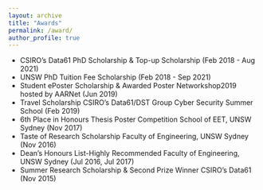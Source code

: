 ```yaml
---
layout: archive
title: "Awards"
permalink: /award/
author_profile: true
---
```


<!-- {% include base_path %}


{% for post in site.portfolio %}
  {% include archive-single.html %}
{% endfor %}
 -->

* CSIRO’s Data61 PhD Scholarship & Top-up Scholarship (Feb 2018 - Aug 2021)
* UNSW PhD Tuition Fee Scholarship (Feb 2018 - Sep 2021)
* Student ePoster Scholarship & Awarded Poster Networkshop2019 hosted by AARNet (Jun 2019)
* Travel Scholarship CSIRO’s Data61/DST Group Cyber Security Summer School  (Feb 2019)
* 6th Place in Honours Thesis Poster Competition School of EET, UNSW Sydney (Nov 2017)
* Taste of Research Scholarship Faculty of Engineering, UNSW Sydney (Nov 2016)
* Dean’s Honours List-Highly Recommended Faculty of Engineering, UNSW Sydney  (Jul 2016, Jul 2017)
* Summer Research Scholarship & Second Prize Winner CSIRO’s Data61  (Nov 2015)